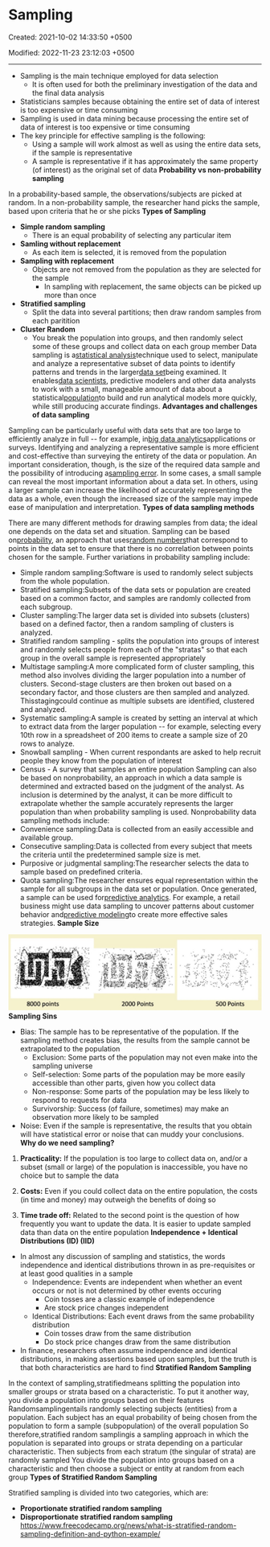 # Sampling

Created: 2021-10-02 14:33:50 +0500

Modified: 2022-11-23 23:12:03 +0500

---
-   Sampling is the main technique employed for data selection
    -   It is often used for both the preliminary investigation of the data and the final data analysis
-   Statisticians samples because obtaining the entire set of data of interest is too expensive or time consuming
-   Sampling is used in data mining because processing the entire set of data of interest is too expensive or time consuming
-   The key principle for effective sampling is the following:
    -   Using a sample will work almost as well as using the entire data sets, if the sample is representative
    -   A sample is representative if it has approximately the same property (of interest) as the original set of data
**Probability vs non-probability sampling**

In a probability-based sample, the observations/subjects are picked at random. In a non-probability sample, the researcher hand picks the sample, based upon criteria that he or she picks
**Types of Sampling**
-   **Simple random sampling**
    -   There is an equal probability of selecting any particular item
-   **Samling without replacement**
    -   As each item is selected, it is removed from the population
-   **Sampling with replacement**
    -   Objects are not removed from the population as they are selected for the sample
        -   In sampling with replacement, the same objects can be picked up more than once
-   **Stratified sampling**
    -   Split the data into several partitions; then draw random samples from each paritition
-   **Cluster Random**
    -   You break the population into groups, and then randomly select some of these groups and collect data on each group member
Data sampling is a[statistical analysis](https://whatis.techtarget.com/definition/statistical-analysis)technique used to select, manipulate and analyze a representative subset of data points to identify patterns and trends in the larger[data set](https://whatis.techtarget.com/definition/data-set)being examined. It enables[data scientists](https://searchenterpriseai.techtarget.com/definition/data-scientist), predictive modelers and other data analysts to work with a small, manageable amount of data about a statistical[population](https://whatis.techtarget.com/definition/population)to build and run analytical models more quickly, while still producing accurate findings.
**Advantages and challenges of data sampling**

Sampling can be particularly useful with data sets that are too large to efficiently analyze in full -- for example, in[big data analytics](https://searchbusinessanalytics.techtarget.com/definition/big-data-analytics)applications or surveys. Identifying and analyzing a representative sample is more efficient and cost-effective than surveying the entirety of the data or population.
An important consideration, though, is the size of the required data sample and the possibility of introducing a[sampling error](https://whatis.techtarget.com/definition/sampling-error). In some cases, a small sample can reveal the most important information about a data set. In others, using a larger sample can increase the likelihood of accurately representing the data as a whole, even though the increased size of the sample may impede ease of manipulation and interpretation.
**Types of data sampling methods**

There are many different methods for drawing samples from data; the ideal one depends on the data set and situation. Sampling can be based on[probability](https://whatis.techtarget.com/definition/probability), an approach that uses[random numbers](https://whatis.techtarget.com/definition/random-numbers)that correspond to points in the data set to ensure that there is no correlation between points chosen for the sample. Further variations in probability sampling include:
-   Simple random sampling:Software is used to randomly select subjects from the whole population.
-   Stratified sampling:Subsets of the data sets or population are created based on a common factor, and samples are randomly collected from each subgroup.
-   Cluster sampling:The larger data set is divided into subsets (clusters) based on a defined factor, then a random sampling of clusters is analyzed.
-   Stratified random sampling - splits the population into groups of interest and randomly selects people from each of the "stratas" so that each group in the overall sample is represented appropriately
-   Multistage sampling:A more complicated form of cluster sampling, this method also involves dividing the larger population into a number of clusters. Second-stage clusters are then broken out based on a secondary factor, and those clusters are then sampled and analyzed. Thisstagingcould continue as multiple subsets are identified, clustered and analyzed.
-   Systematic sampling:A sample is created by setting an interval at which to extract data from the larger population -- for example, selecting every 10th row in a spreadsheet of 200 items to create a sample size of 20 rows to analyze.
-   Snowball sampling - When current respondants are asked to help recruit people they know from the population of interest
-   Census - A survey that samples an entire population
Sampling can also be based on nonprobability, an approach in which a data sample is determined and extracted based on the judgment of the analyst. As inclusion is determined by the analyst, it can be more difficult to extrapolate whether the sample accurately represents the larger population than when probability sampling is used.
Nonprobability data sampling methods include:
-   Convenience sampling:Data is collected from an easily accessible and available group.
-   Consecutive sampling:Data is collected from every subject that meets the criteria until the predetermined sample size is met.
-   Purposive or judgmental sampling:The researcher selects the data to sample based on predefined criteria.
-   Quota sampling:The researcher ensures equal representation within the sample for all subgroups in the data set or population.
Once generated, a sample can be used for[predictive analytics](https://searchbusinessanalytics.techtarget.com/definition/predictive-analytics). For example, a retail business might use data sampling to uncover patterns about customer behavior and[predictive modeling](https://searchenterpriseai.techtarget.com/definition/predictive-modeling)to create more effective sales strategies.
**Sample Size**

![8000 points 2000 Points 500 Points ](media/Sampling-image1.jpeg)
**Sampling Sins**
-   Bias: The sample has to be representative of the population. If the sampling method creates bias, the results from the sample cannot be extrapolated to the population
    -   Exclusion: Some parts of the population may not even make into the sampling universe
    -   Self-selection: Some parts of the population may be more easily accessible than other parts, given how you collect data
    -   Non-response: Some parts of the population may be less likely to respond to requests for data
    -   Survivorship: Success (of failure, sometimes) may make an observation more likely to be sampled
-   Noise: Even if the sample is representative, the results that you obtain will have statistical error or noise that can muddy your conclusions.
**Why do we need sampling?**

1.  **Practicality:** If the population is too large to collect data on, and/or a subset (small or large) of the population is inaccessible, you have no choice but to sample the data

2.  **Costs:** Even if you could collect data on the entire population, the costs (in time and money) may outweigh the benefits of doing so

3.  **Time trade off:** Related to the second point is the question of how frequently you want to update the data. It is easier to update sampled data than data on the entire population
**Independence + Identical Distributions (ID) (IID)**
-   In almost any discussion of sampling and statistics, the words independence and identical distributions thrown in as pre-requisites or at least good qualities in a sample
    -   Independence: Events are independent when whether an event occurs or not is not determined by other events occuring
        -   Coin tosses are a classic example of independence
        -   Are stock price changes independent
    -   Identical Distributions: Each event draws from the same probability distribution
        -   Coin tosses draw from the same distribution
        -   Do stock price changes draw from the same distribution
-   In finance, researchers often assume independence and identical distributions, in making assertions based upon samples, but the truth is that both characteristics are hard to find
**Stratified Random Sampling**

In the context of sampling,stratifiedmeans splitting the population into smaller groups or strata based on a characteristic. To put it another way, you divide a population into groups based on their features
Randomsamplingentails randomly selecting subjects (entities) from a population. Each subject has an equal probability of being chosen from the population to form a sample (subpopulation) of the overall population
So therefore,stratified random samplingis a sampling approach in which the population is separated into groups or strata depending on a particular characteristic. Then subjects from each stratum (the singular of strata) are randomly sampled
You divide the population into groups based on a characteristic and then choose a subject or entity at random from each group
**Types of Stratified Random Sampling**

Stratified sampling is divided into two categories, which are:
-   **Proportionate stratified random sampling**
-   **Disproportionate stratified random sampling**
<https://www.freecodecamp.org/news/what-is-stratified-random-sampling-definition-and-python-example/>

